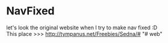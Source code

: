 # NavFixed
let's look the original website when I try to make nav fixed :D <br>
This place >>> http://tympanus.net/Freebies/Sedna/#
"# web" 
